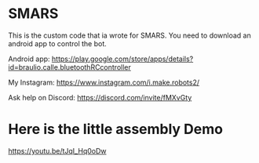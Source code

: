 # SMARS
This is the custom code that ia wrote for SMARS. You need to download an android app to control the bot.

Android app:
https://play.google.com/store/apps/details?id=braulio.calle.bluetoothRCcontroller

My Instagram: 
https://www.instagram.com/i.make.robots2/

Ask help on Discord:
https://discord.com/invite/fMXvGty

# Here is the little assembly Demo
https://youtu.be/tJqI_Hq0oDw


